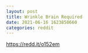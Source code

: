 ```yaml
--- 
layout: post 
title: Wrinkle Brain Required 
date: 2021-06-16 1623850660 
categories: reddit 
--- 
```

https://redd.it/o152em
